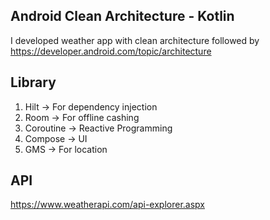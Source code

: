 ## Android Clean Architecture - Kotlin
I developed weather app with clean architecture followed by  https://developer.android.com/topic/architecture

## Library
1. Hilt -> For dependency injection
2. Room -> For offline cashing
3. Coroutine -> Reactive Programming 
4. Compose -> UI
5. GMS -> For location

## API  
https://www.weatherapi.com/api-explorer.aspx

     

